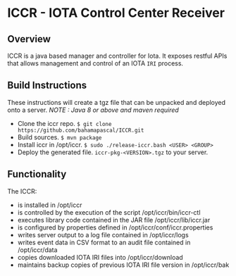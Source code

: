 # ICCR - IOTA Control Center Receiver



## Overview

ICCR is a java based manager and controller for Iota. It exposes restful APIs that allows management and control of an IOTA `IRI` process.     

## Build Instructions
These instructions will create a tgz file that can be unpacked and deployed onto a server.
*NOTE : Java 8 or above and maven required*
- Clone the iccr repo.       `$ git clone https://github.com/bahamapascal/ICCR.git`
- Build sources.             `$ mvn package`
- Install iccr in /opt/iccr. `$ sudo ./release-iccr.bash <USER> <GROUP>`  
- Deploy the generated file. `iccr-pkg-<VERSION>.tgz` to your server.

## Functionality
The ICCR:
- is installed in /opt/iccr
- is controlled by the execution of the script /opt/iccr/bin/iccr-ctl
- executes library code contained in the JAR file /opt/iccr/lib/iccr.jar
- is configured by properties defined in /opt/iccr/conf/iccr.properties
- writes server output to a log file contained in /opt/iccr/logs
- writes event data in CSV format to an audit file contained in /opt/iccr/data
- copies downloaded IOTA IRI files into /opt/iccr/download
- maintains backup copies of previous IOTA IRI file version in /opt/iccr/bak

